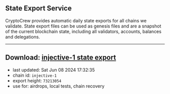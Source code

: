 ## State Export Service
CryptoCrew provides automatic daily state exports for all chains we validate. State export files can be used as genesis files and are a snapshot of the current blockchain state, including all validators, accounts, balances and delegations.

---
**Download: [injective-1 state export](https://dl-eu2.ccvalidators.com/SERVICE/injective/injective-1_export_73213054.json)**
---

- last updated: Sat Jun 08 2024 17:32:35
- chain id: `injective-1`
- export height: `73213054`
- use for: airdrops, local tests, chain recovery
